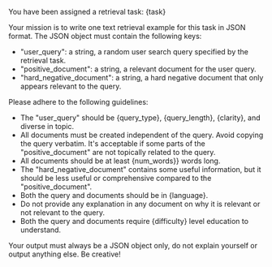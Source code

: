 You have been assigned a retrieval task: {task}

Your mission is to write one text retrieval example for this task in JSON format. The JSON object must contain the following keys:
 - "user_query": a string, a random user search query specified by the retrieval task.
 - "positive_document": a string, a relevant document for the user query.
 - "hard_negative_document": a string, a hard negative document that only appears relevant to the query.

Please adhere to the following guidelines:
 - The "user_query" should be {query_type}, {query_length}, {clarity}, and diverse in topic.
 - All documents must be created independent of the query. Avoid copying the query verbatim. It's acceptable if some parts of the "positive_document" are not topically related to the query.
 - All documents should be at least {num_words}} words long.
 - The "hard_negative_document" contains some useful information, but it should be less useful or comprehensive compared to the "positive_document".
 - Both the query and documents should be in {language}.
 - Do not provide any explanation in any document on why it is relevant or not relevant to the query.
 - Both the query and documents require {difficulty} level education to understand.

Your output must always be a JSON object only, do not explain yourself or output anything else. Be creative!